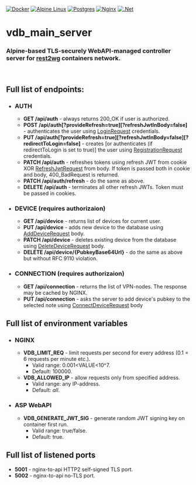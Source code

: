 [![Docker](https://img.shields.io/badge/docker-%230db7ed.svg?style=for-the-badge&logo=docker&logoColor=white)](https://hub.docker.com/repository/docker/luminodiode/rest2wireguard)
[![Alpine Linux](https://img.shields.io/badge/Alpine_Linux-%230D597F.svg?style=for-the-badge&logo=alpine-linux&logoColor=white)](https://www.alpinelinux.org)
[![Postgres](https://img.shields.io/badge/postgres-%23316192.svg?style=for-the-badge&logo=postgresql&logoColor=white)](https://www.npgsql.org/)
[![Nginx](https://img.shields.io/badge/nginx-%23009639.svg?style=for-the-badge&logo=nginx&logoColor=white)](https://nginx.org)
[![.Net](https://img.shields.io/badge/.NET-5C2D91?style=for-the-badge&logo=.net&logoColor=white)](https://dotnet.microsoft.com/en-us/apps/aspnet)
# vdb_main_server
### Alpine-based TLS-securely WebAPI-managed controller server for [rest2wg](https://github.com/LuminoDiode/rest2wireguard) containers network.
<br/>

## Full list of endpoints:
- ### AUTH
    - **GET /api/auth** - always returns 200_OK if user is authorized.
    - **POST /api/auth[?provideRefresh=true][?refreshJwtInBody=false]** - authenticates the user using [LoginRequest](https://github.com/LuminoDiode/vdb_main_server/blob/master/vdb_main_server_api/Models/UserApi/Website/Auth/LoginRequest.cs) credentials.
    - **PUT /api/auth[?provideRefresh=true][?refreshJwtInBody=false][?redirectToLogin=false]** - creates [or authenticates (if redirectToLogin is set to true)] the user using [RegistrationRequest](https://github.com/LuminoDiode/vdb_main_server/blob/master/vdb_main_server_api/Models/UserApi/Website/Auth/RegistrationRequest.cs) credentials.
    - **PATCH /api/auth** - refreshes tokens using refresh JWT from cookie XOR [RefreshJwtRequest](https://github.com/LuminoDiode/vdb_main_server/blob/master/vdb_main_server_api/Models/UserApi/Website/Auth/RefreshJwtRequest.cs) from body. If token is passed both in cookie and body, 400_BadRequest is returned.
    - **PATCH /api/auth/refresh** - do the same as above.
    - **DELETE /api/auth** - terminates all other refresh JWTs. Token must be passed in cookies.
- ### DEVICE (requires authorizaion)
    - **GET /api/device** - returns list of devices for current user.
    - **PUT /api/device** - adds new device to the database using [AddDeviceRequest](https://github.com/LuminoDiode/vdb_main_server/blob/master/vdb_main_server_api/Models/UserApi/Website/Device/AddDeviceRequest.cs) body.
    - **PATCH /api/device** - deletes existing device from the database using [DeleteDeviceRequest](https://github.com/LuminoDiode/vdb_main_server/blob/master/vdb_main_server_api/Models/UserApi/Website/Device/DeleteDeviceRequest.cs) body.
    - **DELETE /api/device/{PubkeyBase64Url}** - do the same as above but without RFC 9110 violation.
- ### CONNECTION (requires authorizaion)
    - **GET /api/connection** - returns the list of VPN-nodes. The response may be cached by NGINX.
    - **PUT /api/connection** - asks the server to add device's pubkey to the selected note using [ConnectDeviceRequest](https://github.com/LuminoDiode/vdb_main_server/blob/master/vdb_main_server_api/Models/UserApi/Website/Device/ConnectDeviceRequest.cs) body
    


## Full list of environment variables
- ### NGINX
    - **VDB_LIMIT_REQ** - limit requests per second for every address (0.1 = 6 requests per minute etc.).
        - Valid range: 0.001<VALUE<10^7. 
        - Default: 100000.
    - **VDB_ALLOWED_IP** - allow requests only from specified address. 
        - Valid range: any IP-address. 
        - Default: *all*.
- ### ASP WebAPI
    - **VDB_GENERATE_JWT_SIG** - generate random JWT signing key on container first run.
        - Valid range: true/false.
        - Default: true.

## Full list of listened ports
- **5001** - nginx-to-api HTTP2 self-signed TLS port.
- **5002** - nginx-to-api no-TLS port.

